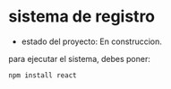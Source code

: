 <h1>sistema de registro</h1>

- estado del proyecto: En construccion.


para ejecutar el sistema, debes poner:

```npm install react```
